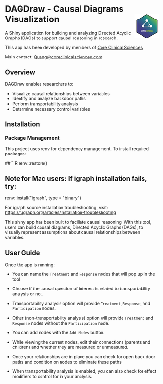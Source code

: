 # DAGDraw - Causal Diagrams Visualization <img src="www/DAGDraw-Logo.png" align="right" width="80"/>

A Shiny application for building and analyzing Directed Acyclic Graphs (DAGs) to support causal reasoning in research.

This app has been developed by members of [Core Clinical Sciences](https://www.coreclinicalsciences.com)

Main contact: [Quang\@coreclinicalsciences.com](mailto:Quang@coreclinicalsciences.com)

## Overview

DAGDraw enables researchers to:
- Visualize causal relationships between variables
- Identify and analyze backdoor paths
- Perform transportability analysis
- Determine necessary control variables

## Installation

### Package Management
This project uses renv for dependency management. To install required packages:

##```R
renv::restore()

## Note for Mac users: If igraph installation fails, try:
renv::install("igraph", type = "binary")

For igraph source installation troubleshooting, visit: https://r.igraph.org/articles/installation-troubleshooting

This shiny app has been built to faciliate causal reasoning. With this tool, users can build causal diagrams, Directed Acyclic Graphs (DAGs), to visually represent assumptions about causal relationships between variables.

## User Guide

Once the app is running:

-   You can name the `Treatment` and `Response` nodes that will pop up in the tool

-   Choose if the causal question of interest is related to transportability analysis or not.

-   Transportability analysis option will provide `Treatment`, `Response`, and `Participation` nodes.

-   Other (non-transportability analysis) option will provide `Treatment` and `Response` nodes without the `Participation` node.

-   You can add nodes with the `Add Nodes` button.

-   While viewing the current nodes, edit their connections (parents and children) and whether they are measured or unmeasured.

-   Once your relationships are in place you can check for open back door paths and condition on nodes to eliminate these paths.

-   When transportability analysis is enabled, you can also check for effect modifiers to control for in your analysis.
